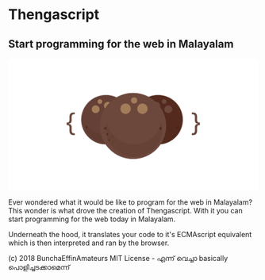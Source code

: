 # Thengascript
## Start programming for the web in Malayalam

![Thengascript Logo](./thengascript.png)

Ever wondered what it would be like to program for the web in Malayalam?
This wonder is what drove the creation of Thengascript.
With it you can start programming for the web today in Malayalam.

Underneath the hood, it translates your code to it's ECMAscript equivalent which is then interpreted and ran by the browser.

(c) 2018 BunchaEffinAmateurs
MIT License - എന്ന് വെച്ചാ basically പൊളിച്ചടക്കാമെന്ന്